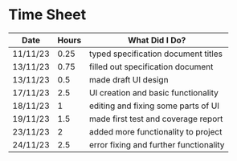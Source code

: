 # Time Sheet

| Date     | Hours | What Did I Do?                         |
|----------|-------|----------------------------------------|
| 11/11/23 | 0.25  | typed specification document titles    |
| 13/11/23 | 0.75  | filled out specification document      |
| 13/11/23 | 0.5   | made draft UI design                   |
| 17/11/23 | 2.5   | UI creation and basic functionality    |
| 18/11/23 | 1     | editing and fixing some parts of UI    | 
| 19/11/23 | 1.5   | made first test and coverage report    |
| 23/11/23 | 2     | added more functionality to project    |
| 24/11/23 | 2.5   | error fixing and further functionality |
